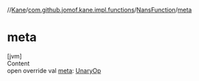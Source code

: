 //[Kane](../../index.md)/[com.github.jomof.kane.impl.functions](../index.md)/[NansFunction](index.md)/[meta](meta.md)



# meta  
[jvm]  
Content  
open override val [meta](meta.md): [UnaryOp](../../com.github.jomof.kane.impl/-unary-op/index.md)  



